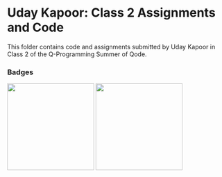 # Uday Kapoor: Class 2 Assignments and Code
This folder contains code and assignments submitted by Uday Kapoor in Class 2 of the Q-Programming Summer of Qode.
### Badges
<img src="/badges/attendance.png" width="200px" height="200px">  <img src="/badges/assignment.png" width="200px" height="200px">